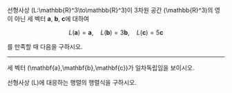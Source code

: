 선형사상 \(L:\mathbb{R}^3\to\mathbb{R}^3\)이 3차원 공간 \(\mathbb{R}^3\)의 영이 아닌 세 벡터 **a**, **b**, **c**에 대하여

$$
L(\mathbf{a})=\mathbf{a}, \quad L(\mathbf{b})=3\mathbf{b}, \quad L(\mathbf{c})=5\mathbf{c}
$$

를 만족할 때 다음을 구하시오.

---

세 벡터 \(\mathbf{a},\mathbf{b},\mathbf{c}\)가 일차독립임을 보이시오.

선형사상 \(L\)에 대응하는 행렬의 행렬식을 구하시오.
